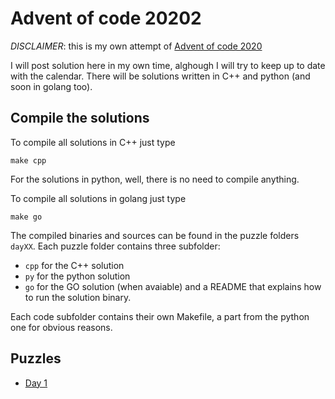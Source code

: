 # Advent of code 20202

*DISCLAIMER*: this is my own attempt of [Advent of code 2020](https://adventofcode.com/)

I will post solution here in my own time, alghough I will try to keep up to date with the calendar.
There will be solutions written in C++ and python (and soon in golang too).


## Compile the solutions

To compile all solutions in C++ just type
```
make cpp
```

For the solutions in python, well, there is no need to compile anything.

To compile all solutions in golang just type
```
make go
```

The compiled binaries and sources can be found in the puzzle folders `dayXX`.
Each puzzle folder contains three subfolder:
* `cpp` for the C++ solution
* `py` for the python solution
* `go` for the GO solution (when avaiable)
and a README that explains how to run the solution binary.

Each code subfolder contains their own Makefile, a part from the python one for obvious reasons.

## Puzzles

* [Day 1](day01/)

